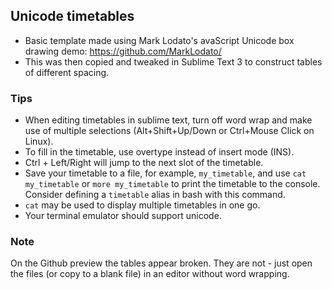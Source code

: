 ## Unicode timetables

- Basic template made using Mark Lodato's avaScript Unicode box drawing demo:  https://github.com/MarkLodato/
- This was then copied and tweaked in Sublime Text 3 to construct tables of different spacing.

### Tips
- When editing timetables in sublime text, turn off word wrap and make use of multiple selections (Alt+Shift+Up/Down or Ctrl+Mouse Click on Linux). 
- To fill in the timetable, use overtype instead of insert mode (INS).
- Ctrl + Left/Right will jump to the next slot of the timetable.
- Save your timetable to a file, for example, `my_timetable`, and use `cat my_timetable` or `more my_timetable` to print the timetable to the console. Consider defining a `timetable` alias in bash with this command.
- `cat` may be used to display multiple timetables in one go.
- Your terminal emulator should support unicode.

### Note
On the Github preview the tables appear broken. They are not - just open the files (or copy to a blank file) in an editor without word wrapping.
